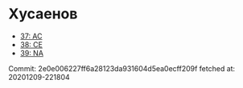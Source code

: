 # Хусаенов
- [37: AC](37.md)
- [38: CE](38.md)
- [39: NA](39.md)

Commit: 2e0e006227ff6a28123da931604d5ea0ecff209f
 fetched at: 20201209-221804
